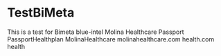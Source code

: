 # TestBiMeta
This is a test for Bimeta blue-intel
Molina
Healthcare
Passport
PassportHealthplan
MolinaHealthcare
molinahealthcare.com
health.com
health
